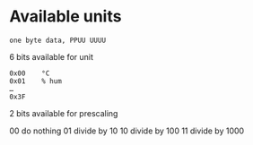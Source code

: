 # Available units

    one byte data, PPUU UUUU

6 bits available for unit

    0x00    °C
    0x01    % hum
    …
    0x3F

2 bits available for prescaling

   00   do nothing
   01   divide by 10
   10   divide by 100
   11   divide by 1000

